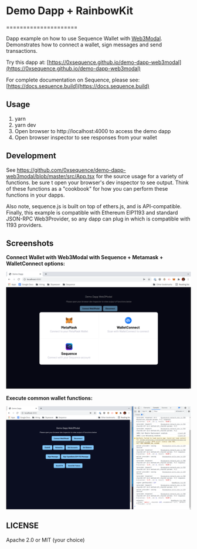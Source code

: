 # Demo Dapp + RainbowKit
=====================

Dapp example on how to use Sequence Wallet with [Web3Modal](https://github.com/Web3Modal/web3modal). Demonstrates how to connect a wallet, sign messages and send transactions.

Try this dapp at: [https://0xsequence.github.io/demo-dapp-web3modal](https://0xsequence.github.io/demo-dapp-web3modal)

For complete documentation on Sequence, please see: [https://docs.sequence.build](https://docs.sequence.build)

## Usage

1. yarn
2. yarn dev
3. Open browser to http://localhost:4000 to access the demo dapp
4. Open browser inspector to see responses from your wallet

## Development

See https://github.com/0xsequence/demo-dapp-web3modal/blob/master/src/App.tsx for the source
usage for a variety of functions. be sure t open your browser's dev inspector to see output.
Think of these functions as a "cookbook" for how you can perform these functions in your dapps.

Also note, sequence.js is built on top of ethers.js, and is API-compatible. Finally, this example
is compatible with Ethereum EIP1193 and standard JSON-RPC Web3Provider, so any dapp can plug in
which is compatible with 1193 providers.



## Screenshots

**Connect Wallet with Web3Modal with Sequence + Metamask + WalletConnect options:**

![Connect Wallet](./screenshots/screen-open.png)


**Execute common wallet functions:**

![Wallet functions](./screenshots/screen-txn.png)



## LICENSE

Apache 2.0 or MIT (your choice)
